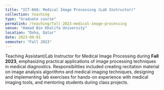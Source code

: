 ```yaml
---
title: "ICT-668: Medical Image Processing (Lab Instructor)"
collection: teaching
type: "Graduate course"
permalink: /teaching/fall-2023-medical-image-processing
venue: "Hamad Bin Khalifa University"
location: "Doha, Qatar"
date: 2023-09-01
semester: "Fall 2023"
---
```


Teaching Assistant/Lab Instructor for Medical Image Processing during **Fall 2023**, emphasizing practical applications of image processing techniques in medical diagnostics. Responsibilities included creating recitation material on image analysis algorithms and medical imaging techniques, designing and implementing lab exercises for hands-on experience with medical imaging tools, and mentoring students during class projects.
